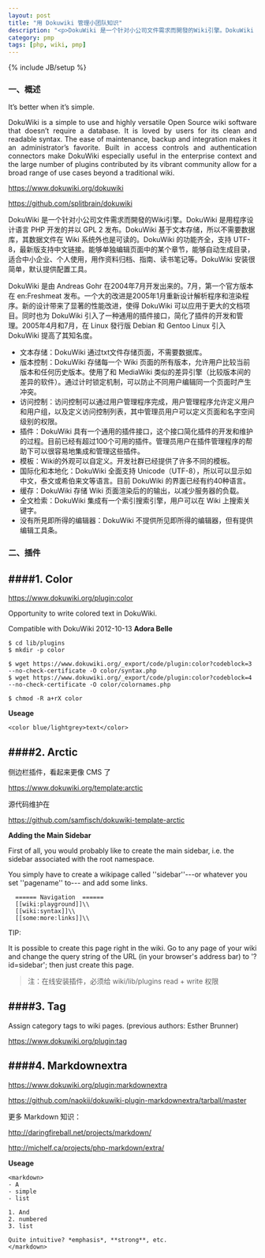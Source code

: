 ```yaml
---
layout: post
title: "用 Dokuwiki 管理小团队知识"
description: "<p>DokuWiki 是一个针对小公司文件需求而開發的Wiki引擎。DokuWiki 是用程序设计语言 PHP 开发的并以 GPL 2 发布。DokuWiki 基于文本存储，所以不需要数据库，其数据文件在 Wiki 系统外也是可读的。DokuWiki 的功能齐全，支持 UTF-8，最新版支持中文链接。能够单独编辑页面中的某个章节，能够自动生成目录，适合中小企业、个人使用，用作资料归档、指南、读书笔记等。DokuWiki 安装很简单，默认提供配置工具。</p><p>DokuWiki 是由 Andreas Gohr 在2004年7月开发出来的。7月，第一个官方版本在 en:Freshmeat 发布。一个大的改进是2005年1月重新设计解析程序和渲染程序。新的设计带来了显著的性能改进，使得 DokuWiki 可以应用于更大的文档项目。同时也为 DokuWiki 引入了一种通用的插件接口，简化了插件的开发和管理。2005年4月和7月，在 Linux 發行版 Debian 和 Gentoo Linux 引入 DokuWiki 提高了其知名度。</p>"
category: pmp
tags: [php, wiki, pmp]
---
```

{% include JB/setup %}

### 一、概述

It’s better when it’s simple.

<p style='text-align:justify; text-justify:inter-ideograph'>
DokuWiki is a simple to use and highly versatile Open Source wiki software that doesn’t require a database. It is loved by users for its clean and readable syntax. The ease of maintenance, backup and integration makes it an administrator’s favorite. Built in access controls and authentication connectors make DokuWiki especially useful in the enterprise context and the large number of plugins contributed by its vibrant community allow for a broad range of use cases beyond a traditional wiki.</p>

<https://www.dokuwiki.org/dokuwiki>

<https://github.com/splitbrain/dokuwiki>

DokuWiki 是一个针对小公司文件需求而開發的Wiki引擎。DokuWiki 是用程序设计语言 PHP 开发的并以 GPL 2 发布。DokuWiki 基于文本存储，所以不需要数据库，其数据文件在 Wiki 系统外也是可读的。DokuWiki 的功能齐全，支持 UTF-8，最新版支持中文链接。能够单独编辑页面中的某个章节，能够自动生成目录，适合中小企业、个人使用，用作资料归档、指南、读书笔记等。DokuWiki 安装很简单，默认提供配置工具。

DokuWiki 是由 Andreas Gohr 在2004年7月开发出来的。7月，第一个官方版本在 en:Freshmeat 发布。一个大的改进是2005年1月重新设计解析程序和渲染程序。新的设计带来了显著的性能改进，使得 DokuWiki 可以应用于更大的文档项目。同时也为 DokuWiki 引入了一种通用的插件接口，简化了插件的开发和管理。2005年4月和7月，在 Linux 發行版 Debian 和 Gentoo Linux 引入 DokuWiki 提高了其知名度。

*   文本存储：DokuWiki 通过txt文件存储页面，不需要数据库。
*   版本控制：DokuWiki 存储每一个 Wiki 页面的所有版本，允许用户比较当前版本和任何历史版本。使用了和 MediaWiki 类似的差异引擎（比较版本间的差异的软件）。通过计时锁定机制，可以防止不同用户编辑同一个页面时产生冲突。
*   访问控制：访问控制可以通过用户管理程序完成，用户管理程序允许定义用户和用户组，以及定义访问控制列表，其中管理员用户可以定义页面和名字空间级别的权限。
*   插件：DokuWiki 具有一个通用的插件接口，这个接口简化插件的开发和维护的过程。目前已经有超过100个可用的插件。管理员用户在插件管理程序的帮助下可以很容易地集成和管理这些插件。
*   模板：Wiki的外观可以自定义。开发社群已经提供了许多不同的模板。
*   国际化和本地化：DokuWiki 全面支持 Unicode（UTF-8），所以可以显示如中文，泰文或希伯来文等语言。目前 DokuWiki 的界面已经有约40种语言。
*   缓存：DokuWiki 存储 Wiki 页面渲染后的的输出，以减少服务器的负载。
*   全文检索：DokuWiki 集成有一个索引搜索引擎，用户可以在 Wiki 上搜索关键字。
*   没有所見即所得的编辑器：DokuWiki 不提供所见即所得的编辑器，但有提供编辑工具条。


### 二、插件

####1. Color
----

<https://www.dokuwiki.org/plugin:color>

Opportunity to write colored text in DokuWiki.

Compatible with DokuWiki 2012-10-13 **Adora Belle** 

```
$ cd lib/plugins
$ mkdir -p color

$ wget https://www.dokuwiki.org/_export/code/plugin:color?codeblock=3 --no-check-certificate -O color/syntax.php
$ wget https://www.dokuwiki.org/_export/code/plugin:color?codeblock=4 --no-check-certificate -O color/colornames.php

$ chmod -R a+rX color
```

**Useage**

```
<color blue/lightgrey>text</color>
```

####2. Arctic
----

侧边栏插件，看起来更像 CMS 了

<https://www.dokuwiki.org/template:arctic>

源代码维护在

<https://github.com/samfisch/dokuwiki-template-arctic>

**Adding the Main Sidebar**

First of all, you would probably like to create the main sidebar, i.e. the sidebar associated with the root namespace. 

You simply have to create a wikipage called ''sidebar''---or whatever you set ''pagename'' to--- and add some links.

```
  ====== Navigation  ======
  [[wiki:playground]]\\
  [[wiki:syntax]]\\
  [[some:more:links]]\\
```

TIP: 

It is possible to create this page right in the wiki. Go to any page of your wiki and change the query string of the URL (in your browser's address bar) to '?id=sidebar'; then just create this page.

>注：在线安装插件，必须给 wiki/lib/plugins read + write 权限

####3. Tag
----

Assign category tags to wiki pages. (previous authors: Esther Brunner)

<https://www.dokuwiki.org/plugin:tag>

####4. Markdownextra
----

<https://www.dokuwiki.org/plugin:markdownextra>

<https://github.com/naokij/dokuwiki-plugin-markdownextra/tarball/master>

更多 Markdown 知识：

<http://daringfireball.net/projects/markdown/>

<http://michelf.ca/projects/php-markdown/extra/>

**Useage**

```
<markdown>
- A
- simple
- list

1. And
2. numbered
3. list

Quite intuitive? *emphasis*, **strong**, etc.
</markdown>
```
